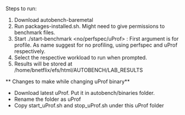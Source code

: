 Steps to run:
1. Download autobench-baremetal
2. Run packages-installed.sh. Might need to give permissions to benchmark files.
3. Start ./start-benchmark <no/perfspec/uProf> : First argument is for profile.
   As name suggest for no profiling, using perfspec and uProf respectively.
4. Select the respective workload to run when prompted. 
5. Results will be stored at /home/bnetflix/efs/html/AUTOBENCH/LAB_RESULTS

** Changes to make while changing uProf binary**
- Download latest uProf. Put it in autobench/binaries folder.
- Rename the folder as uProf
- Copy start_uProf.sh and stop_uProf.sh under this uProf folder

